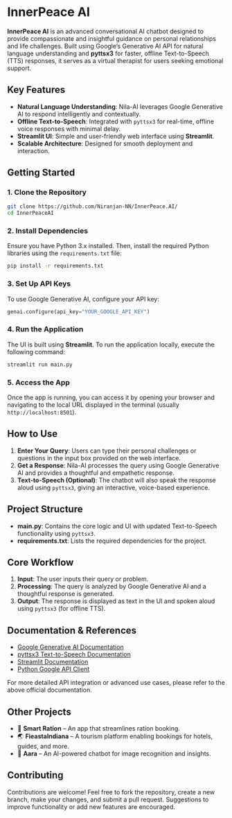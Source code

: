 # InnerPeace AI

**InnerPeace AI** is an advanced conversational AI chatbot designed to provide compassionate and insightful guidance on personal relationships and life challenges. Built using Google’s Generative AI API for natural language understanding and **pyttsx3** for faster, offline Text-to-Speech (TTS) responses, it serves as a virtual therapist for users seeking emotional support.

## Key Features

- **Natural Language Understanding**: Nila-AI leverages Google Generative AI to respond intelligently and contextually.
- **Offline Text-to-Speech**: Integrated with `pyttsx3` for real-time, offline voice responses with minimal delay.
- **Streamlit UI**: Simple and user-friendly web interface using **Streamlit**.
- **Scalable Architecture**: Designed for smooth deployment and interaction.

## Getting Started

### 1. Clone the Repository
```bash
git clone https://github.com/Niranjan-NN/InnerPeace.AI/
cd InnerPeaceAI
```

### 2. Install Dependencies
Ensure you have Python 3.x installed. Then, install the required Python libraries using the `requirements.txt` file:
```bash
pip install -r requirements.txt
```

### 3. Set Up API Keys
To use Google Generative AI, configure your API key:
```python
genai.configure(api_key="YOUR_GOOGLE_API_KEY")
```

### 4. Run the Application
The UI is built using **Streamlit**. To run the application locally, execute the following command:
```bash
streamlit run main.py
```

### 5. Access the App
Once the app is running, you can access it by opening your browser and navigating to the local URL displayed in the terminal (usually `http://localhost:8501`).

## How to Use

1. **Enter Your Query**: Users can type their personal challenges or questions in the input box provided on the web interface.
2. **Get a Response**: Nila-AI processes the query using Google Generative AI and provides a thoughtful and empathetic response. 
3. **Text-to-Speech (Optional)**: The chatbot will also speak the response aloud using `pyttsx3`, giving an interactive, voice-based experience.

## Project Structure

- **main.py**: Contains the core logic and UI with updated Text-to-Speech functionality using `pyttsx3`.
- **requirements.txt**: Lists the required dependencies for the project.

## Core Workflow

1. **Input**: The user inputs their query or problem.
2. **Processing**: The query is analyzed by Google Generative AI and a thoughtful response is generated.
3. **Output**: The response is displayed as text in the UI and spoken aloud using `pyttsx3` (for offline TTS).

## Documentation & References

- [Google Generative AI Documentation](https://cloud.google.com/generative-ai)
- [pyttsx3 Text-to-Speech Documentation](https://pypi.org/project/pyttsx3/)
- [Streamlit Documentation](https://docs.streamlit.io/)
- [Python Google API Client](https://googleapis.dev/python/google-api-core/latest/index.html)

For more detailed API integration or advanced use cases, please refer to the above official documentation.

## Other Projects

- 📝 **Smart Ration** – An app that streamlines ration booking.
- 🌏 **FieastaIndiana** – A tourism platform enabling bookings for hotels, guides, and more.
- 🤖 **Aara** – An AI-powered chatbot for image recognition and insights.
## Contributing

Contributions are welcome! Feel free to fork the repository, create a new branch, make your changes, and submit a pull request. Suggestions to improve functionality or add new features are encouraged.

